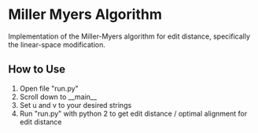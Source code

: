 # Miller Myers Algorithm
Implementation of the Miller-Myers algorithm for edit distance, specifically the linear-space modification.

## How to Use ##

1. Open file "run.py"
2. Scroll down to \_\_main\_\_
3. Set u and v to your desired strings
4. Run "run.py" with python 2 to get edit distance / optimal alignment for edit distance
